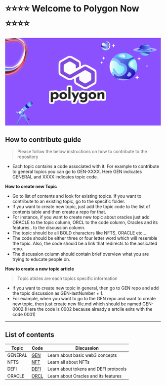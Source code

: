 # ⭐️⭐️⭐️⭐️ Welcome to Polygon Now ⭐️⭐️⭐️⭐️

![Main](https://github.com/polygonnow/.github/blob/main/profile/Untitled%20design.gif)

## How to contribute guide

> Please follow the below instructions on how to contribute to the repository

- Each topic contains a code associated with it. For example to contribute to general topics you can go to GEN-XXXX. Here GEN indicates GENERAL and XXXX indicates topic code.

**How to create new Topic**

- Go to list of contents and look for existing topics. If you want to contribute to an existing topic, go to the specific folder.
- If you want to create new topic, just add the topic code to the list of contents table and then create a repo for that.
- For instance, if you want to create new topic about oracles just add ORACLE to the topic column, ORCL to the code column, Oracles and its features.. to the discussion column.  
- The topic should be all BOLD characters like NFTS, ORACLE etc....
- The code should be either three or four letter word which will resemble the topic. Also, the code should be a link that redirects to the assicated repo.
- The discussion column should contain brief overview what you are trying to educate people on.

**How to create a new topic article**

> Topic aticles are each topics specific information 

- If you want to create new topic in general, then go to GEN repo and add the topic discussion as GEN-lastNumber + 1.
- For example, when you want to go to the GEN repo and want to create new topic, then just create new file.md which should be named GEN-0002.(Here the code is 0002 because already a artcile exits with the code 0001)

<hr/>

## List of contents

| Topic | Code | Discussion |
|- | - | - |
| GENERAL | [GEN](https://github.com/polygonnow/GEN) | Learn about basic web3 concepts |
| NFTS | [NFT](https://github.com/polygonnow/NFT) | Learn all about NFTs |
| DEFI | [DEFI](https://github.com/polygonnow/DEFI) | Learn about tokens and DEFI protocols |
| ORACLE | [ORCL](https://github.com/polygonnow/ORCL) | Learn about Oracles and its features |


